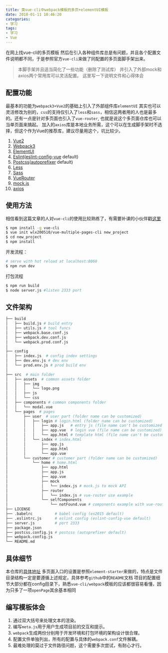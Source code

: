 ```yaml
---
title: 类vue-cli中webpack模板的多页+elementUI模板
date: 2018-01-11 10:46:20
categories:
- 学习
tags:
- 学习
- Vue
---
```

在网上找vue-cli的多页模板 然后在引入各种组件库总是有问题，并且各个配置文件说明都不同，于是参照官方`vue-cli`来做了同配置的多页面脚手架出来。
<!-- more -->
<!-- excerpt -->

> 本脚手架并且适当简化了一些功能（删除了测试库） 并引入了外部mock和axios两个常用库可以灵活配置。 这里写一下说明文件和心得体会

## 配置功能

最基本的功能为`webpack3+Vue2`的基础上引入了外部组件库`elementUI` 其实也可以灵活修改为别的，`css`的支持仅引入了`less`和`sass`，相信这两者用的人也是最多的。还有一点是针对多页面也引入了`vue-router`, 也就是说这个多页面仓库也可以当单页面来搞起。
加入的`axios`库是本地业务所需，这个可以在生成脚手架时不选择，但这个作为Vue的推荐库，建议尽量用这个，坑比较少。

1. [Vue2](https://github.com/vuejs/vue)
2. [Webpack3](https://github.com/webpack/webpack)
3. [ElementUI](https://github.com/ElemeFE/element)
4. [Eslint](https://github.com/eslint/eslint)([eslint-config-vue](https://github.com/vuejs/eslint-config-vue) default)
5. [Postcss](https://github.com/postcss/postcss)([autoprefixer](https://github.com/postcss/autoprefixer) default)
6. [Less](http://lesscss.org/)
7. [Sass](https://github.com/webpack-contrib/sass-loader)
8. [VueRouter](https://github.com/vuejs/vue-router)
9. [mock.js](https://github.com/nuysoft/Mock)
10. [axios](https://github.com/axios/axios)

## 使用方法
相信看到这篇文章的人对`vue-cli`的使用比较熟练了，有需要补课的小伙伴戳[这里](https://github.com/vuejs/vue-cli)

``` bash
$ npm install -g vue-cli
$ vue init wlx200510/vue-multiple-pages-cli new_project
$ cd new_project
$ npm install
```
开发流程：
```bash
# serve with hot reload at localhost:8060
$ npm run dev
```
打包流程
```bash
$ npm run build
$ node server.js #listen 2333 port
```

## 文件架构

```bash
├── build
│   ├── build.js # build entry
│   ├── utils.js # tool funcs
│   ├── webpack.base.conf.js
│   ├── webpack.dev.conf.js
│   └── webpack.prod.conf.js
│
├── config
│   ├── index.js  # config index settings
│   ├── dev.env.js # dev env
│   └── prod.env.js # prod build env
│
├── src  # main folder
│   ├── assets  # common assets folder
│   │   ├── img
│   │   │   └── logo.png
│   │   ├── js
│   │   └── css
│   ├── components # common components folder
│   │   └── modal.vue
│   └── pages  # pages
│       ├── user  # user part (folder name can be customized)
│       │   ├── login # login.html (folder name can be customized)
│       │   │   ├── app.js   # entry js (file name can't be customized unless you change the webpack.config.js)
│       │   │   ├── app.vue  # login vue (file name can be customized)
│       │   │   └── app.html # template html (file name can't be customized unless you change the webpack.config.js)
│       │   └── index # index.html
│       │       ├── app.js
│       │       ├── app.html
│       │       └── app.vue
│       └── customer # customer part (folder name can be customized)
│           └── home # home.html
│               ├── app.html
│               ├── app.js
│               ├── app.vue
│               ├── mock
│               │   └── index.js # mock.js to mock API
│               ├── router
│               │   └── index.js # vue-router use example
│               └── selfComponents
│                   └── notFound.vue # components example with vue-router
├── LICENSE
├── .babelrc          # babel config (es2015 default)
├── .eslintrc.js      # eslint config (eslint-config-vue default)
├── server.js         # port 2333
├── package.json
├── postcss.config.js # postcss (autoprefixer default)
├── webpack.config.js
└── README.md
```

## 具体细节

本仓库的[具体地址](https://github.com/wlx200510/vue-multiple-pages-cli)
多页面入口的设置是参照`element-starter`来做的，特点是文件目录结构一定是要遵循上述规定，具体参考`github`中的`README`文档
项目的配置细节大部分都在config目录下，熟悉`vue-cli/webpack`模板的应该都很容易看懂，因为只多了一项`openPage`其余基本相同

## 编写模板体会

1. 通过双大括号来处理文本的渲染。
2. 编写`meta.js`用于用户生成项目前的交互和提示。
3. `webpack`生成两份分别用于开发环境和打包环境的架构设计很合理。
4. 配置文件单独列出，所有的配置与具体的`webpack.conf`文件解耦。
5. 最难处理的莫过于文件路径问题，这个需要多次尝试，有耐心才行。
